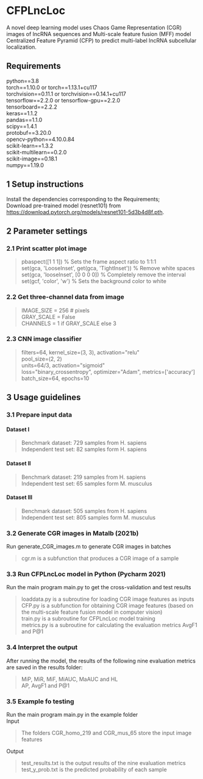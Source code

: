 # CFPLncLoc
A novel deep learning model uses Chaos Game Representation (CGR) images of lncRNA sequences
and Multi-scale feature fusion (MFF) model Centralized Feature Pyramid (CFP) to predict
multi-label lncRNA subcellular localization.

## Requirements
python==3.8\
torch==1.10.0 or torch==1.13.1+cu117\
torchvision==0.11.1 or torchvision==0.14.1+cu117\
tensorflow==2.2.0 or tensorflow-gpu==2.2.0\
tensorboard==2.2.2\
keras==1.1.2\
pandas==1.1.0\
scipy==1.4.1\
protobuf==3.20.0\
opencv-python==4.10.0.84\
scikit-learn==1.3.2\
scikit-multilearn==0.2.0\
scikit-image==0.18.1\
numpy==1.19.0

## 1 Setup instructions
Install the dependencies corresponding to the Requirements;\
Download pre-trained model (resnet101) from https://download.pytorch.org/models/resnet101-5d3b4d8f.pth.

## 2 Parameter settings
### 2.1 Print scatter plot image
>pbaspect([1 1 1])                              % Sets the frame aspect ratio to 1:1:1\
>set(gca, 'LooseInset', get(gca, 'TightInset')) % Remove white spaces\
>set(gca, 'looseInset', [0 0 0 0])              % Completely remove the interval\
>set(gcf, 'color', 'w')                         % Sets the background color to white
### 2.2 Get three-channel data from image
>IMAGE_SIZE = 256  # pixels\
>GRAY_SCALE = False\
>CHANNELS = 1 if GRAY_SCALE else 3
### 2.3 CNN image classifier
>filters=64, kernel_size=(3, 3), activation="relu"\
>pool_size=(2, 2)\
>units=64/3, activation="sigmoid"\
>loss="binary_crossentropy", optimizer="Adam", metrics=['accuracy']\
>batch_size=64, epochs=10

## 3 Usage guidelines
### 3.1 Prepare input data
#### Dataset I
>Benchmark dataset: 729 samples from H. sapiens\
>Independent test set: 82 samples form H. sapiens
#### Dataset II
>Benchmark dataset: 219 samples from H. sapiens\
>Independent test set: 65 samples form M. musculus
#### Dataset III
>Benchmark dataset: 505 samples from H. sapiens\
>Independent test set: 805 samples form M. musculus
### 3.2 Generate CGR images in Matalb (2021b)
Run generate_CGR_images.m to generate CGR images in batches
>cgr.m is a subfunction that produces a CGR image of a sample
### 3.3 Run CFPLncLoc model in Python (Pycharm 2021)
Run the main program main.py to get the cross-validation and test results
>loaddata.py is a subroutine for loading CGR image features as inputs\
>CFP.py is a subfunction for obtaining CGR image features (based on the multi-scale feature fusion model in computer vision)\
>train.py is a subroutine for CFPLncLoc model training\
>metrics.py is a subroutine for calculating the evaluation metrics AvgF1 and P@1
### 3.4 Interpret the output
After running the model, the results of the following nine evaluation metrics are saved in the results folder:
>MiP, MiR, MiF, MiAUC, MaAUC and HL\
>AP, AvgF1 and P@1
### 3.5 Example fo testing
Run the main program main.py in the example folder\
Input
>The folders CGR_homo_219 and CGR_mus_65 store the input image features

Output
>test_results.txt is the output results of the nine evaluation metrics\
>test_y_prob.txt is the predicted probability of each sample
